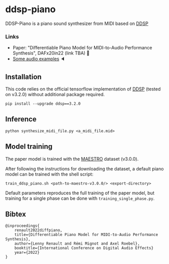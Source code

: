 # ddsp-piano
DDSP-Piano is a piano sound synthesizer from MIDI based on [DDSP](https://github.com/magenta/ddsp)

### Links
- Paper: "Differentiable Piano Model for MIDI-to-Audio Performance Synthesis", DAFx20in22 (link TBA) 📄
- [Some audio examples](http://recherche.ircam.fr/anasyn/renault/DAFx22) 🔈

## Installation
This code relies on the official tensorflow implementation of [DDSP](https://github.com/magenta/ddsp) (tested on v3.2.0) without additional package required.
```
pip install --upgrade ddsp==3.2.0
```

## Inference
```
python synthesize_midi_file.py <a_midi_file.mid>
```

## Model training
The paper model is trained with the [MAESTRO](https://magenta.tensorflow.org/datasets/maestro) dataset (v3.0.0).

After following the instructions for downloading the dataset, a default piano model can be trained with the shell script:
```
train_ddsp_piano.sh <path-to-maestro-v3.0.0/> <export-directory>
```
Default parameters reproduces the full training of the paper model, but training for a single phase can be done with `training_single_phase.py`.


## Bibtex
```
@inproceedings{
	renault2022diffpiano,
	title={Differentiable Piano Model for MIDI-to-Audio Performance Synthesis},
	author={Lenny Renault and Rémi Mignot and Axel Roebel},
	booktitle={International Conference on Digital Audio Effects}
	year={2022}
}
```